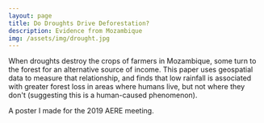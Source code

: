 ```yaml
---
layout: page
title: Do Droughts Drive Deforestation?
description: Evidence from Mozambique
img: /assets/img/drought.jpg
---
```


When droughts destroy the crops of farmers in Mozambique, some turn to the forest for an alternative source of income. This paper uses geospatial data to measure that relationship, and finds that low rainfall is associated with greater forest loss in areas where humans live, but not where they don't (suggesting this is a human-caused phenomenon).

<div class="img_row">
    <img class="col three left" src="{{ site.baseurl }}/assets/img/droughts_deforestation.jpg" alt="" title="do droughts drive deforestation?"/>
</div>
<div class="col three caption">
    A poster I made for the 2019 AERE meeting.
</div>
